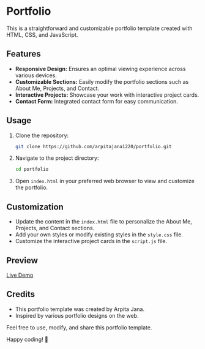 # Portfolio

This is a straightforward and customizable portfolio template created with HTML, CSS, and JavaScript.

## Features
- **Responsive Design:** Ensures an optimal viewing experience across various devices.
- **Customizable Sections:** Easily modify the portfolio sections such as About Me, Projects, and Contact.
- **Interactive Projects:** Showcase your work with interactive project cards.
- **Contact Form:** Integrated contact form for easy communication.

## Usage
1. Clone the repository:
    ```bash
    git clone https://github.com/arpitajana1220/portfolio.git
    ```

2. Navigate to the project directory:
    ```bash
    cd portfolio
    ```

3. Open `index.html` in your preferred web browser to view and customize the portfolio.

## Customization
- Update the content in the `index.html` file to personalize the About Me, Projects, and Contact sections.
- Add your own styles or modify existing styles in the `style.css` file.
- Customize the interactive project cards in the `script.js` file.

## Preview
[Live Demo](https://arpitajana1220.github.io/Portfolio/)

## Credits
- This portfolio template was created by Arpita Jana.
- Inspired by various portfolio designs on the web.

Feel free to use, modify, and share this portfolio template.

Happy coding! 🚀

